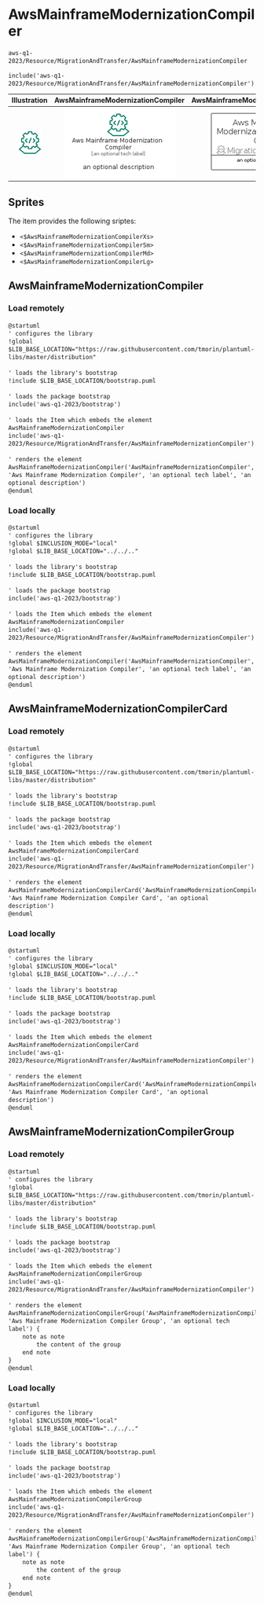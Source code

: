 # AwsMainframeModernizationCompiler


```text
aws-q1-2023/Resource/MigrationAndTransfer/AwsMainframeModernizationCompiler
```

```text
include('aws-q1-2023/Resource/MigrationAndTransfer/AwsMainframeModernizationCompiler')
```



| Illustration | AwsMainframeModernizationCompiler | AwsMainframeModernizationCompilerCard | AwsMainframeModernizationCompilerGroup |
| :---: | :---: | :---: | :---: |
| ![illustration for Illustration](../../../aws-q1-2023/Resource/MigrationAndTransfer/AwsMainframeModernizationCompiler.png) | ![illustration for AwsMainframeModernizationCompiler](../../../aws-q1-2023/Resource/MigrationAndTransfer/AwsMainframeModernizationCompiler.Local.png) | ![illustration for AwsMainframeModernizationCompilerCard](../../../aws-q1-2023/Resource/MigrationAndTransfer/AwsMainframeModernizationCompilerCard.Local.png) | ![illustration for AwsMainframeModernizationCompilerGroup](../../../aws-q1-2023/Resource/MigrationAndTransfer/AwsMainframeModernizationCompilerGroup.Local.png) |



## Sprites
The item provides the following sriptes:

- `<$AwsMainframeModernizationCompilerXs>`
- `<$AwsMainframeModernizationCompilerSm>`
- `<$AwsMainframeModernizationCompilerMd>`
- `<$AwsMainframeModernizationCompilerLg>`





## AwsMainframeModernizationCompiler

### Load remotely
```plantuml
@startuml
' configures the library
!global $LIB_BASE_LOCATION="https://raw.githubusercontent.com/tmorin/plantuml-libs/master/distribution"

' loads the library's bootstrap
!include $LIB_BASE_LOCATION/bootstrap.puml

' loads the package bootstrap
include('aws-q1-2023/bootstrap')

' loads the Item which embeds the element AwsMainframeModernizationCompiler
include('aws-q1-2023/Resource/MigrationAndTransfer/AwsMainframeModernizationCompiler')

' renders the element
AwsMainframeModernizationCompiler('AwsMainframeModernizationCompiler', 'Aws Mainframe Modernization Compiler', 'an optional tech label', 'an optional description')
@enduml
```

### Load locally
```plantuml
@startuml
' configures the library
!global $INCLUSION_MODE="local"
!global $LIB_BASE_LOCATION="../../.."

' loads the library's bootstrap
!include $LIB_BASE_LOCATION/bootstrap.puml

' loads the package bootstrap
include('aws-q1-2023/bootstrap')

' loads the Item which embeds the element AwsMainframeModernizationCompiler
include('aws-q1-2023/Resource/MigrationAndTransfer/AwsMainframeModernizationCompiler')

' renders the element
AwsMainframeModernizationCompiler('AwsMainframeModernizationCompiler', 'Aws Mainframe Modernization Compiler', 'an optional tech label', 'an optional description')
@enduml
```

## AwsMainframeModernizationCompilerCard

### Load remotely
```plantuml
@startuml
' configures the library
!global $LIB_BASE_LOCATION="https://raw.githubusercontent.com/tmorin/plantuml-libs/master/distribution"

' loads the library's bootstrap
!include $LIB_BASE_LOCATION/bootstrap.puml

' loads the package bootstrap
include('aws-q1-2023/bootstrap')

' loads the Item which embeds the element AwsMainframeModernizationCompilerCard
include('aws-q1-2023/Resource/MigrationAndTransfer/AwsMainframeModernizationCompiler')

' renders the element
AwsMainframeModernizationCompilerCard('AwsMainframeModernizationCompilerCard', 'Aws Mainframe Modernization Compiler Card', 'an optional description')
@enduml
```

### Load locally
```plantuml
@startuml
' configures the library
!global $INCLUSION_MODE="local"
!global $LIB_BASE_LOCATION="../../.."

' loads the library's bootstrap
!include $LIB_BASE_LOCATION/bootstrap.puml

' loads the package bootstrap
include('aws-q1-2023/bootstrap')

' loads the Item which embeds the element AwsMainframeModernizationCompilerCard
include('aws-q1-2023/Resource/MigrationAndTransfer/AwsMainframeModernizationCompiler')

' renders the element
AwsMainframeModernizationCompilerCard('AwsMainframeModernizationCompilerCard', 'Aws Mainframe Modernization Compiler Card', 'an optional description')
@enduml
```

## AwsMainframeModernizationCompilerGroup

### Load remotely
```plantuml
@startuml
' configures the library
!global $LIB_BASE_LOCATION="https://raw.githubusercontent.com/tmorin/plantuml-libs/master/distribution"

' loads the library's bootstrap
!include $LIB_BASE_LOCATION/bootstrap.puml

' loads the package bootstrap
include('aws-q1-2023/bootstrap')

' loads the Item which embeds the element AwsMainframeModernizationCompilerGroup
include('aws-q1-2023/Resource/MigrationAndTransfer/AwsMainframeModernizationCompiler')

' renders the element
AwsMainframeModernizationCompilerGroup('AwsMainframeModernizationCompilerGroup', 'Aws Mainframe Modernization Compiler Group', 'an optional tech label') {
    note as note
        the content of the group
    end note
}
@enduml
```

### Load locally
```plantuml
@startuml
' configures the library
!global $INCLUSION_MODE="local"
!global $LIB_BASE_LOCATION="../../.."

' loads the library's bootstrap
!include $LIB_BASE_LOCATION/bootstrap.puml

' loads the package bootstrap
include('aws-q1-2023/bootstrap')

' loads the Item which embeds the element AwsMainframeModernizationCompilerGroup
include('aws-q1-2023/Resource/MigrationAndTransfer/AwsMainframeModernizationCompiler')

' renders the element
AwsMainframeModernizationCompilerGroup('AwsMainframeModernizationCompilerGroup', 'Aws Mainframe Modernization Compiler Group', 'an optional tech label') {
    note as note
        the content of the group
    end note
}
@enduml
```

